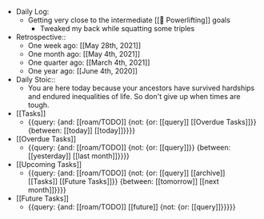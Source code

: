 - Daily Log:
    - Getting very close to the intermediate [[🍖 Powerlifting]] goals
        - Tweaked my back while squatting some triples
- Retrospective::
    - One week ago: [[May 28th, 2021]]
    - One month ago: [[May 4th, 2021]]
    - One quarter ago: [[March 4th, 2021]]
    - One year ago: [[June 4th, 2020]]
- Daily Stoic::
    - You are here today because your ancestors have survived hardships and endured inequalities of life. So don't give up when times are tough.
- [[Tasks]]
    - {{query: {and: [[roam/TODO]] {not: {or: [[query]] [[Overdue Tasks]]}} {between: [[today]] [[today]]}}}}
- [[Overdue Tasks]]
    - {{query: {and: [[roam/TODO]] {not: {or: [[query]]}} {between: [[yesterday]] [[last month]]}}}}
- [[Upcoming Tasks]]
    - {{query: {and: [[roam/TODO]] {not: {or: [[query]] [[archive]] [[Tasks]] [[Future Tasks]]}} {between: [[tomorrow]] [[next month]]}}}}
- [[Future Tasks]]
    - {{query: {and: [[roam/TODO]] [[future]] {not: {or: [[query]]}}}}}
